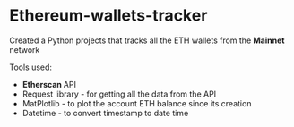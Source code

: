 # Ethereum-wallets-tracker

Created a Python projects that tracks all the ETH wallets from the <b>Mainnet</b> network

Tools used:
- <b> Etherscan </b> API
- Request library - for getting all the data from the API
- MatPlotlib - to plot the account ETH balance since its creation
- Datetime - to convert timestamp to date time
